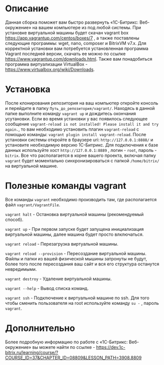 # Описание

Данная сборка поможет вам быстро развернуть «1С-Битрикс: Веб-окружение» на вашем компьютере из под любой системы. При установке виртуальной машины будет скачан vagrant box https://app.vagrantup.com/centos/boxes/7 , а также поставлены следующие программы: wget, nano, composer и BitrixVM v7.x. Для корректной установки вам потребуется установленная программа Vagrant последней версии, скачать ее можно по ссылке https://www.vagrantup.com/downloads.html. Также вам понадобиться программа виртуализации VirtualBox - https://www.virtualbox.org/wiki/Downloads. 


# Установка

После клонирования репозитория на ваш компьютер откройте консоль и перейдите в папку `Путь_до_репозитория/vagrant/`. Находясь в данной папке выполните команду `vagrant up` и дождитесь окончания усутановки. Если во время установки у вас появилось следующее сообщение `vagrant-reload is not installed! Please install it and try again.`, то вам необходимо установить плагин `vagrant-reload` с помощью команды: `vagrant plugin install vagrant-reload`. После установки системы откройте в браузере uri: `http://127.0.0.1:8888/` и установите необходимую версию 1С-Битрикс. Для подключения к базе данных используйте хост `http://127.0.0.1:8889` , логин - `root`, пароль - `bitrix`. Все что располагается в корне вашего проекта, включая папку `vagrant` будет моментально синхронизироваться с папкой `/home/bitrix/` на виртуальной машине.

# Полезные команды vagrant 

Все команды `vagrant` необходимо производить там, где располагается файл `vagrant/VagrantFile`.

`vagrant halt` - Остановка виртуальной машины (рекомендуемый способ).

`vagrant up` - При первом запуске будет запущена инициализация виртуальной машины, далее машина будет просто влключаться.

`vagrant reload` - Перезагрузка виртуальной машины.

`vagrant reload --provision` - Пересоздание виртуальной машины. Файлы и папки из вашей физической мышины затронуты не будут, более того после пересоздания ваш сайт и вся его структура останутся невредимыми.

`vagrant destroy` - Удаление виртуальной машины.

`vagrant --help` - Вывод списка команд.

`vagrant ssh` - Подключение к виртуальной машине по ssh. Для того чтобы сменить пользователя на root используйте команду `su -` , пароль `vagrant`.

# Дополнительно

Более подробную информацию по работе с «1С-Битрикс: Веб-окружение» вы можете найти по ссылке - https://dev.1c-bitrix.ru/learning/course/?COURSE_ID=37&CHAPTER_ID=08809&LESSON_PATH=3908.8809
